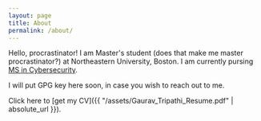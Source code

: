 ```yaml
---
layout: page
title: About
permalink: /about/
---
```


Hello, procrastinator! I am Master's student (does that make me master procrastinator?) at Northeastern University, Boston. I am currently pursing [MS in Cybersecurity](https://www.ccis.northeastern.edu/program/cybersecurity-ms/).

I will put GPG key here soon, in case you wish to reach out to me.

Click here to [get my CV]({{ "/assets/Gaurav_Tripathi_Resume.pdf" | absolute_url }}).
